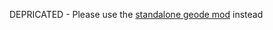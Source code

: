DEPRICATED - Please use the [standalone geode mod](https://github.com/MysticAx0lotl/igtogd-geode) instead
